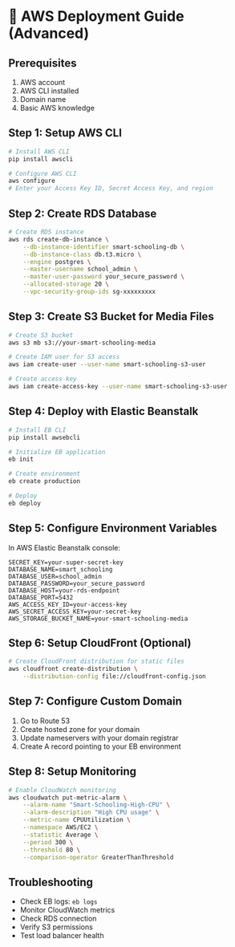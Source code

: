 # 🚀 AWS Deployment Guide (Advanced)

## Prerequisites
1. AWS account
2. AWS CLI installed
3. Domain name
4. Basic AWS knowledge

## Step 1: Setup AWS CLI
```bash
# Install AWS CLI
pip install awscli

# Configure AWS CLI
aws configure
# Enter your Access Key ID, Secret Access Key, and region
```

## Step 2: Create RDS Database
```bash
# Create RDS instance
aws rds create-db-instance \
    --db-instance-identifier smart-schooling-db \
    --db-instance-class db.t3.micro \
    --engine postgres \
    --master-username school_admin \
    --master-user-password your_secure_password \
    --allocated-storage 20 \
    --vpc-security-group-ids sg-xxxxxxxxx
```

## Step 3: Create S3 Bucket for Media Files
```bash
# Create S3 bucket
aws s3 mb s3://your-smart-schooling-media

# Create IAM user for S3 access
aws iam create-user --user-name smart-schooling-s3-user

# Create access key
aws iam create-access-key --user-name smart-schooling-s3-user
```

## Step 4: Deploy with Elastic Beanstalk
```bash
# Install EB CLI
pip install awsebcli

# Initialize EB application
eb init

# Create environment
eb create production

# Deploy
eb deploy
```

## Step 5: Configure Environment Variables
In AWS Elastic Beanstalk console:
```
SECRET_KEY=your-super-secret-key
DATABASE_NAME=smart_schooling
DATABASE_USER=school_admin
DATABASE_PASSWORD=your_secure_password
DATABASE_HOST=your-rds-endpoint
DATABASE_PORT=5432
AWS_ACCESS_KEY_ID=your-access-key
AWS_SECRET_ACCESS_KEY=your-secret-key
AWS_STORAGE_BUCKET_NAME=your-smart-schooling-media
```

## Step 6: Setup CloudFront (Optional)
```bash
# Create CloudFront distribution for static files
aws cloudfront create-distribution \
    --distribution-config file://cloudfront-config.json
```

## Step 7: Configure Custom Domain
1. Go to Route 53
2. Create hosted zone for your domain
3. Update nameservers with your domain registrar
4. Create A record pointing to your EB environment

## Step 8: Setup Monitoring
```bash
# Enable CloudWatch monitoring
aws cloudwatch put-metric-alarm \
    --alarm-name "Smart-Schooling-High-CPU" \
    --alarm-description "High CPU usage" \
    --metric-name CPUUtilization \
    --namespace AWS/EC2 \
    --statistic Average \
    --period 300 \
    --threshold 80 \
    --comparison-operator GreaterThanThreshold
```

## Troubleshooting
- Check EB logs: `eb logs`
- Monitor CloudWatch metrics
- Check RDS connection
- Verify S3 permissions
- Test load balancer health

